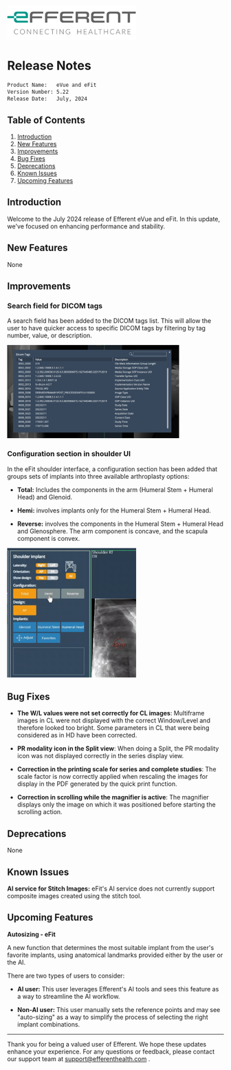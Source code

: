 <img class="logo" width="300" alt="logo" src="../../efferent_logo.png" />

<br/>

# Release Notes

```
Product Name:   eVue and eFit
Version Number: 5.22
Release Date:   July, 2024
```

## Table of Contents

1. [Introduction](#introduction)
2. [New Features](#new-features)
3. [Improvements](#improvements)
4. [Bug Fixes](#bug-fixes)
5. [Deprecations](#deprecations)
6. [Known Issues](#known-issues)
7. [Upcoming Features](#upcoming-features)

## Introduction

Welcome to the July 2024 release of Efferent eVue and eFit. In this update, we've focused on enhancing performance and stability.

## New Features

None

## Improvements

### Search field for DICOM tags

A search field has been added to the DICOM tags list. This will allow the user to have quicker access to specific DICOM tags by filtering by tag number, value, or description.

<img width=400 src="i1.png">

### Configuration section in shoulder UI

In the eFit shoulder interface, a configuration section has been added that groups sets of implants into three available arthroplasty options:

- **Total:** Includes the components in the arm (Humeral Stem + Humeral Head) and Glenoid.

- **Hemi:** involves implants only for the Humeral Stem + Humeral Head.

- **Reverse:** involves the components in the Humeral Stem + Humeral Head and Glenosphere. The arm component is concave, and the scapula component is convex.

<img width=300 src="gif.gif">

## Bug Fixes

- **The W/L values were not set correctly for CL images**: Multiframe images in CL were not displayed with the correct Window/Level and therefore looked too bright. Some parameters in CL that were being considered as in HD have been corrected. 

- **PR modality icon in the Split view**: When doing a Split, the PR modality icon was not displayed correctly in the series display view.

- **Correction in the printing scale for series and complete studies**: The scale factor is now correctly applied when rescaling the images for display in the PDF generated by the quick print function.

- **Correction in scrolling while the magnifier is active**: The magnifier displays only the image on which it was positioned before starting the scrolling action.

## Deprecations

None

## Known Issues

**AI service for Stitch Images:** eFit's AI service does not currently support composite images created using the stitch tool.

## Upcoming Features

**Autosizing - eFit**

A new function that determines the most suitable implant from the user's favorite implants, using anatomical landmarks provided either by the user or the AI.
 
There are two types of users to consider:

- **AI user:** This user leverages Efferent's AI tools and sees this feature as a way to streamline the AI workflow.

- **Non-AI user:** This user manually sets the reference points and may see "auto-sizing" as a way to simplify the process of selecting the right implant combinations.

---

Thank you for being a valued user of Efferent. We hope these updates enhance your experience. For any questions or feedback, please contact our support team at support@efferenthealth.com .